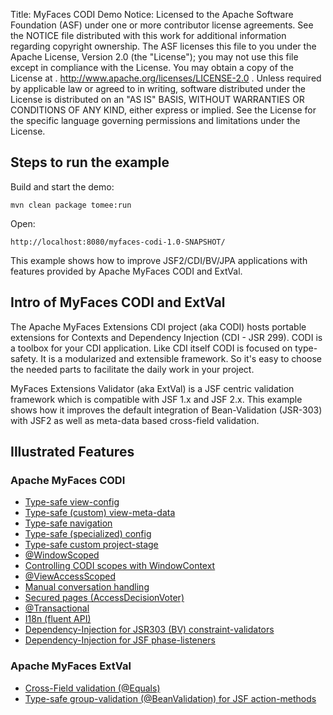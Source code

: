 Title: MyFaces CODI Demo
Notice:    Licensed to the Apache Software Foundation (ASF) under one
           or more contributor license agreements.  See the NOTICE file
           distributed with this work for additional information
           regarding copyright ownership.  The ASF licenses this file
           to you under the Apache License, Version 2.0 (the
           "License"); you may not use this file except in compliance
           with the License.  You may obtain a copy of the License at
           .
             http://www.apache.org/licenses/LICENSE-2.0
           .
           Unless required by applicable law or agreed to in writing,
           software distributed under the License is distributed on an
           "AS IS" BASIS, WITHOUT WARRANTIES OR CONDITIONS OF ANY
           KIND, either express or implied.  See the License for the
           specific language governing permissions and limitations
           under the License.

<h2>Steps to run the example</h2>

Build and start the demo:

    mvn clean package tomee:run

Open:

    http://localhost:8080/myfaces-codi-1.0-SNAPSHOT/

This example shows how to improve JSF2/CDI/BV/JPA applications with features provided by Apache MyFaces CODI and ExtVal.

<h2>Intro of MyFaces CODI and ExtVal</h2>

The Apache MyFaces Extensions CDI project (aka CODI) hosts portable extensions for Contexts and Dependency Injection (CDI - JSR 299). CODI is a toolbox for your CDI application. Like CDI itself CODI is focused on type-safety. It is a modularized and extensible framework. So it's easy to choose the needed parts to facilitate the daily work in your project.

MyFaces Extensions Validator (aka ExtVal) is a JSF centric validation framework which is compatible with JSF 1.x and JSF 2.x.
This example shows how it improves the default integration of Bean-Validation (JSR-303) with JSF2 as well as meta-data based cross-field validation.


<h2>Illustrated Features</h2>

<h3>Apache MyFaces CODI</h3>

<ul>
    <li><a href="./src/main/java/org/superbiz/myfaces/view/config/Pages.java" target="_blank">Type-safe view-config</a></li>
    <li><a href="./src/main/java/org/superbiz/myfaces/view/InfoPage.java" target="_blank">Type-safe (custom) view-meta-data</a></li>
    <li><a href="./src/main/java/org/superbiz/myfaces/view/MenuBean.java" target="_blank">Type-safe navigation</a></li>
    <li><a href="./src/main/java/org/superbiz/myfaces/CustomJsfModuleConfig.java" target="_blank">Type-safe (specialized) config</a></li>
    <li><a href="./src/main/java/org/superbiz/myfaces/CustomProjectStage.java" target="_blank">Type-safe custom project-stage</a></li>
    <li><a href="./src/main/java/org/superbiz/myfaces/view/UserHolder.java" target="_blank">@WindowScoped</a></li>
    <li><a href="./src/main/java/org/superbiz/myfaces/view/MenuBean.java" target="_blank">Controlling CODI scopes with WindowContext</a></li>
    <li><a href="./src/main/java/org/superbiz/myfaces/view/FeedbackPage.java" target="_blank">@ViewAccessScoped</a></li>
    <li><a href="./src/main/java/org/superbiz/myfaces/view/FeedbackPage.java" target="_blank">Manual conversation handling</a></li>
    <li><a href="./src/main/java/org/superbiz/myfaces/view/security/LoginAccessDecisionVoter.java" target="_blank">Secured pages (AccessDecisionVoter)</a></li>
    <li><a href="./src/main/java/org/superbiz/myfaces/repository/Repository.java" target="_blank">@Transactional</a></li>
    <li><a href="./src/main/java/org/superbiz/myfaces/view/RegistrationPage.java" target="_blank">I18n (fluent API)</a></li>
    <li><a href="./src/main/java/org/superbiz/myfaces/domain/validation/UniqueUserNameValidator.java" target="_blank">Dependency-Injection for JSR303 (BV) constraint-validators</a></li>
    <li><a href="./src/main/java/org/superbiz/myfaces/DebugPhaseListener.java" target="_blank">Dependency-Injection for JSF phase-listeners</a></li>
</ul>

<h3>Apache MyFaces ExtVal</h3>

<ul>
    <li><a href="./src/main/java/org/superbiz/myfaces/view/RegistrationPage.java" target="_blank">Cross-Field validation (@Equals)</a></li>
    <li><a href="./src/main/java/org/superbiz/myfaces/view/RegistrationPage.java" target="_blank">Type-safe group-validation (@BeanValidation) for JSF action-methods</a></li>
</ul>